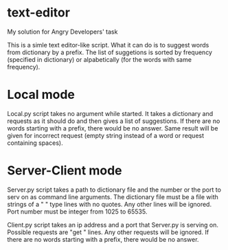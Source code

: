 # text-editor
My solution for Angry Developers' task

This is a simle text editor-like script. What it can do is to suggest words from dictionary by a prefix. The list of suggetions is sorted by frequency (specified in dictionary) or alpabetically (for the words with same frequency).

# Local mode

Local.py script takes no argument while started. It takes a dictionary and requests as it should do and then gives a list of suggestions. If there are no words starting with a prefix, there would be no answer. Same result will be given for incorrect request (empty string instead of a word or request containing spaces).

# Server-Client mode

Server.py script takes a path to dictionary file and the number or the port to serv on as command line arguments.
The dictionary file must be a file with strings of a "<word> <frequency>" type lines with no quotes. Any other lines will be ignored.
Port number must be integer from 1025 to 65535.

Client.py script takes an ip address and a port that Server.py is serving on.
Possible requests are "get <prefix>" lines. Any other requests will be ignored.
If there are no words starting with a prefix, there would be no answer.
